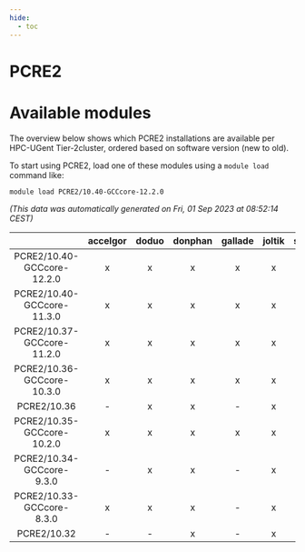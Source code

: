 ```yaml
---
hide:
  - toc
---
```


PCRE2
=====

# Available modules


The overview below shows which PCRE2 installations are available per HPC-UGent Tier-2cluster, ordered based on software version (new to old).

To start using PCRE2, load one of these modules using a `module load` command like:

```shell
module load PCRE2/10.40-GCCcore-12.2.0
```

*(This data was automatically generated on Fri, 01 Sep 2023 at 08:52:14 CEST)*  

| |accelgor|doduo|donphan|gallade|joltik|skitty|swalot|victini|
| :---: | :---: | :---: | :---: | :---: | :---: | :---: | :---: | :---: |
|PCRE2/10.40-GCCcore-12.2.0|x|x|x|x|x|x|x|x|
|PCRE2/10.40-GCCcore-11.3.0|x|x|x|x|x|x|x|x|
|PCRE2/10.37-GCCcore-11.2.0|x|x|x|x|x|x|x|x|
|PCRE2/10.36-GCCcore-10.3.0|x|x|x|x|x|x|x|x|
|PCRE2/10.36|-|x|x|-|x|-|x|-|
|PCRE2/10.35-GCCcore-10.2.0|x|x|x|x|x|x|x|x|
|PCRE2/10.34-GCCcore-9.3.0|-|x|x|-|x|x|x|x|
|PCRE2/10.33-GCCcore-8.3.0|x|x|x|-|x|x|x|x|
|PCRE2/10.32|-|-|x|-|x|-|-|-|

